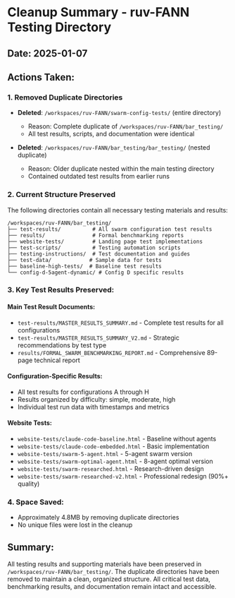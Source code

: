 # Cleanup Summary - ruv-FANN Testing Directory

## Date: 2025-01-07

## Actions Taken:

### 1. Removed Duplicate Directories
- **Deleted**: `/workspaces/ruv-FANN/swarm-config-tests/` (entire directory)
  - Reason: Complete duplicate of `/workspaces/ruv-FANN/bar_testing/`
  - All test results, scripts, and documentation were identical
  
- **Deleted**: `/workspaces/ruv-FANN/bar_testing/bar_testing/` (nested duplicate)
  - Reason: Older duplicate nested within the main testing directory
  - Contained outdated test results from earlier runs

### 2. Current Structure Preserved

The following directories contain all necessary testing materials and results:

```
/workspaces/ruv-FANN/bar_testing/
├── test-results/          # All swarm configuration test results
├── results/               # Formal benchmarking reports
├── website-tests/         # Landing page test implementations
├── test-scripts/          # Testing automation scripts
├── testing-instructions/  # Test documentation and guides
├── test-data/            # Sample data for tests
├── baseline-high-tests/  # Baseline test results
└── config-d-5agent-dynamic/ # Config D specific results
```

### 3. Key Test Results Preserved:

#### Main Test Result Documents:
- `test-results/MASTER_RESULTS_SUMMARY.md` - Complete test results for all configurations
- `test-results/MASTER_RESULTS_SUMMARY_V2.md` - Strategic recommendations by test type
- `results/FORMAL_SWARM_BENCHMARKING_REPORT.md` - Comprehensive 89-page technical report

#### Configuration-Specific Results:
- All test results for configurations A through H
- Results organized by difficulty: simple, moderate, high
- Individual test run data with timestamps and metrics

#### Website Tests:
- `website-tests/claude-code-baseline.html` - Baseline without agents
- `website-tests/claude-code-embedded.html` - Basic implementation
- `website-tests/swarm-5-agent.html` - 5-agent swarm version
- `website-tests/swarm-optimal-agent.html` - 8-agent optimal version
- `website-tests/swarm-researched.html` - Research-driven design
- `website-tests/swarm-researched-v2.html` - Professional redesign (90%+ quality)

### 4. Space Saved:
- Approximately 4.8MB by removing duplicate directories
- No unique files were lost in the cleanup

## Summary:
All testing results and supporting materials have been preserved in `/workspaces/ruv-FANN/bar_testing/`. The duplicate directories have been removed to maintain a clean, organized structure. All critical test data, benchmarking results, and documentation remain intact and accessible.